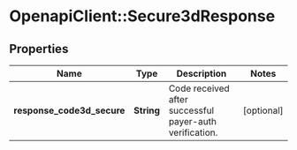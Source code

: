 # OpenapiClient::Secure3dResponse

## Properties
Name | Type | Description | Notes
------------ | ------------- | ------------- | -------------
**response_code3d_secure** | **String** | Code received after successful payer-auth verification. | [optional] 


